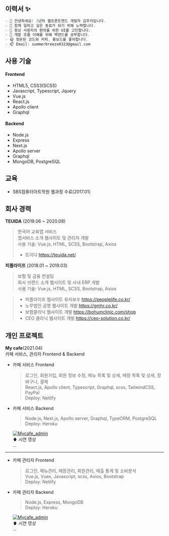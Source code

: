 ## 이력서 ✨ 


``` C
- 🌱 안녕하세요! 2년차 웹프론트엔드 개발자 김주리입니다.
- 👯 함께 일하고 싶은 동료가 되기 위해 노력합니다.
- 🤔 항상 사용자의 편의를 위한 UI를 고민합니다.
- 📖 개발 흐름 이해를 위해 백엔드를 공부합니다.
- 😄 정돈된 코드와 커피, 롱보드를 좋아합니다.
- 📫 Email: summerbreeze0323@gmail.com
```

## 사용 기술
#### Frontend
  - HTML5, CSS3(SCSS)
  - Javascript, Typescript, Jquery
  - Vue.js
  - React.js
  - Apollo client
  - Graphql

#### Backend
  - Node.js
  - Express
  - Next.js
  - Apollo server
  - Graphql
  - MongoDB, PostgreSQL  


## 교육
  - SBS컴퓨터아트학원 웹과정 수료(2017.01)  


## 회사 경력
  **TEUIDA** (2019.06 ~ 2020.08)
  > 한국어 교육앱 서비스  
  > 앱서비스 소개 웹사이트 및 관리자 개발  
  > 사용 기술: Vue.js, HTML, SCSS, Bootstrap, Axios  
  > - 트이다 https://teuida.net/

  **피플라이프** (2018.01 ~ 2019.03)
  > 보험 및 금융 컨설팅  
  > 회사 브랜드 소개 웹사이트 및 사내 ERP 개발  
  > 사용 기술: Vue.js, HTML, SCSS, Bootstrap, Axios  
  
  > - 피플라이프 웹사이트 유지보수  https://peoplelife.co.kr/
  > - 노무법인 공명 웹사이트 개발 https://gmhr.co.kr/
  > - 보험클리닉 웹사이트 개발 https://bohumclinic.com/shop
  > - CEO 클리닉 웹사이트 개발 https://ceo-solution.co.kr/
  


## 개인 프로젝트
  **My cafe**(2021.04)  
  카페 서비스, 관리자 Frontend & Backend  
  
  - 카페 서비스 Frontend
    > 로그인, 회원가입, 회원 정보 수정, 메뉴 목록 및 상세, 매장 목록 및 상세, 장바구니, 결제  
    > React.js, Apollo client, Typescript, Graphql, scss, TailwindCSS, PayPal  
    > Deploy: Netlify  

    
  - 카페 서비스 Backend
    > Node.js, Nest.js, Apollo server, Graphql, TypeORM, PostgreSQL  
    > Deploy: Heroku  
  
    [![Mycafe_admin](https://my-cafe.s3.ap-northeast-2.amazonaws.com/gifs/mycafe_service_img.png)](https://youtu.be/qODjvR2ixog)  
    ⬆️ 시연 영상  
    ...  
<!--     [카페 서비스 바로가기](https://6098ca1ab28fdf0007f02b99--jolly-ritchie-7f6121.netlify.app) -->

---
    
  - 카페 관리자 Frontend
    > 로그인, 메뉴관리, 매장관리, 회원관리, 매출 통계 및 소비분석  
    > Vue.js, Vuex, Javascript, scss, Axios, Bootstrap  
    > Deploy: Netlify    
    
  - 카페 관리자 Backend
    > Node.js, Express, MongoDB  
    > Deploy: Heroku  
    
    
    
    
    [![Mycafe_admin](https://my-cafe.s3.ap-northeast-2.amazonaws.com/gifs/mycafe_admin_image.png)](https://youtu.be/BMpCPa2kx6s)  
    ⬆️ 시연 영상  
    ...  
<!--     [카페 관리자 바로가기](https://6098d08a5242bd0008bb4730--pensive-roentgen-8770e3.netlify.app) -->




